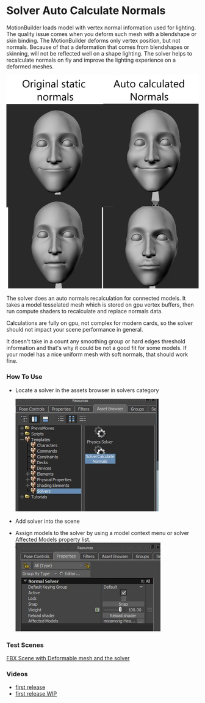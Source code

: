 # Solver Auto Calculate Normals

 MotionBuilder loads model with vertex normal information used for lighting. The quality issue comes when you deform such mesh with a blendshape or skin binding. The MotionBuilder deforms only vertex position, but not normals. Because of that a deformation that comes from blendshapes or skinning, will not be reflected well on a shape lighting. The solver helps to recalculate normals on fly and improve the lighting experience on a deformed meshes.

![compareWithSolverUse](solver_normals.jpg)

 The solver does an auto normals recalculation for connected models.
 It takes a model tesselated mesh which is stored on gpu vertex buffers, then run compute shaders to recalculate and replace normals data. 

 Calculations are fully on gpu, not complex for modern cards, so the solver should not impact your scene performance in general.
 
 It doesn't take in a count any smoothing group or hard edges threshold information and that's why it could be not a good fit for some models. If your model has a nice uniform mesh with soft normals, that should work fine.

### How To Use

- Locate a solver in the assets browser in solvers category
  
  ![assets](solver_normals_assets.jpg)
- Add solver into the scene
- Assign models to the solver by using a model context menu or solver Affected Models property list.
![props](solver_normals_props.jpg)

### Test Scenes

[FBX Scene with Deformable mesh and the solver](https://github.com/Neill3d/OpenMoBu/blob/master/MB_Scenes/solver_CalculateNormals.fbx)

### Videos

- [first release](https://youtu.be/QYUpd1u6O_o?si=WzmfQbCdII8WR1oB)
- [first release WIP](https://youtu.be/YFLuMV-uGR8?si=pcvfAaf7Vm51x6vB)
